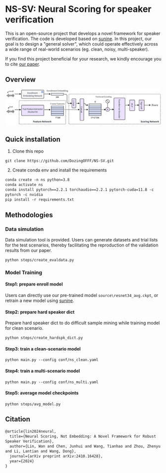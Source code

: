 # NS-SV: Neural Scoring for speaker verification

This is an open-source project that develops a novel framework for speaker verification. The code is developed based on [sunine](https://gitlab.com/csltstu/sunine).
In this project, our goal is to design a "general solver", which could operate effectively across a wide range of real-world scenarios (eg. clean, noisy, multi-speaker).

If you find this project beneficial for your research, we kindly encourage you to cite [our paper](https://arxiv.org/abs/2410.16428).


## Overview

<img src="source/structure.png" alt="structure" width="1000"/>


## Quick installation
1. Clone this repo

```base
git clone https://github.com/DozingOFFF/NS-SV.git
```

2. Create conda env and install the requirements

```base
conda create -n ns python=3.8
conda activate ns
conda install pytorch==2.2.1 torchaudio==2.2.1 pytorch-cuda=11.8 -c pytorch -c nvidia
pip install -r requirements.txt
```


## Methodologies

### Data simulation

Data simulation tool is provided. Users can generate datasets and trial lists for the test scenarios, thereby facilitating the reproduction of the validation results from our paper.

```base
python steps/create_evaldata.py
```

### Model Training

#### Step1: prepare enroll model

Users can directly use our pre-trained model `source\resnet34_avg.ckpt`, or retrain a new model using [sunine](https://gitlab.com/csltstu/sunine).

#### Step2: prepare hard speaker dict

Prepare hard speaker dict to do difficult sample mining while training model for clean scenario.

```base
python steps/create_hardspk_dict.py
```

#### Step3: train a clean-scenario model

```base
python main.py --config conf/ns_clean.yaml
```

#### Step4: train a multi-scenario model

```base
python main.py --config conf/ns_multi.yaml
```

#### Step5: average model checkpoints

```base
python steps/avg_model.py
```

## Citation

```base
@article{lin2024neural,
  title={Neural Scoring, Not Embedding: A Novel Framework for Robust Speaker Verification},
  author={Lin, Wan and Chen, Junhui and Wang, Tianhao and Zhou, Zhenyu and Li, Lantian and Wang, Dong},
  journal={arXiv preprint arXiv:2410.16428},
  year={2024}
}
```